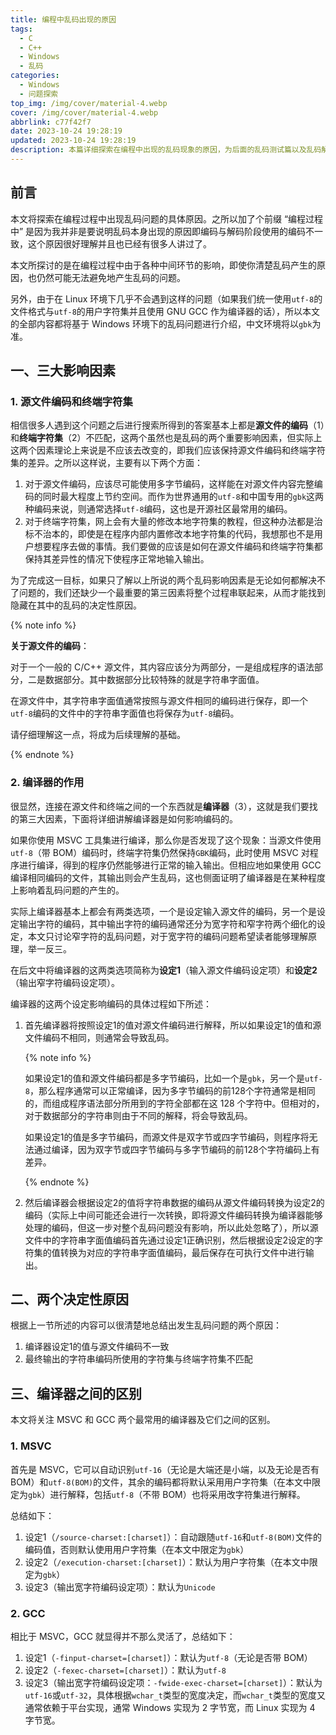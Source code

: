 ```yaml
---
title: 编程中乱码出现的原因
tags:
  - C
  - C++
  - Windows
  - 乱码
categories:
  - Windows
  - 问题探索
top_img: /img/cover/material-4.webp
cover: /img/cover/material-4.webp
abbrlink: c77f42f7
date: 2023-10-24 19:28:19
updated: 2023-10-24 19:28:19
description: 本篇详细探索在编程中出现的乱码现象的原因，为后面的乱码测试篇以及乱码解决篇打下基础
---
```


## 前言

本文将探索在编程过程中出现乱码问题的具体原因。之所以加了个前缀 “编程过程中” 是因为我并非是要说明乱码本身出现的原因即编码与解码阶段使用的编码不一致，这个原因很好理解并且也已经有很多人讲过了。

本文所探讨的是在编程过程中由于各种中间环节的影响，即使你清楚乱码产生的原因，也仍然可能无法避免地产生乱码的问题。

另外，由于在 Linux 环境下几乎不会遇到这样的问题（如果我们统一使用`utf-8`的文件格式与`utf-8`的用户字符集并且使用 GNU GCC 作为编译器的话），所以本文的全部内容都将基于 Windows 环境下的乱码问题进行介绍，中文环境将以`gbk`为准。



## 一、三大影响因素

### 1. 源文件编码和终端字符集

相信很多人遇到这个问题之后进行搜索所得到的答案基本上都是**源文件的编码**（1）和**终端字符集**（2）不匹配，这两个虽然也是乱码的两个重要影响因素，但实际上这两个因素理论上来说是不应该去改变的，即我们应该保持源文件编码和终端字符集的差异。之所以这样说，主要有以下两个方面：

1. 对于源文件编码，应该尽可能使用多字节编码，这样能在对源文件内容完整编码的同时最大程度上节约空间。而作为世界通用的`utf-8`和中国专用的`gbk`这两种编码来说，则通常选择`utf-8`编码，这也是开源社区最常用的编码。
2. 对于终端字符集，网上会有大量的修改本地字符集的教程，但这种办法都是治标不治本的，即使是在程序内部内置修改本地字符集的代码，我想那也不是用户想要程序去做的事情。我们要做的应该是如何在源文件编码和终端字符集都保持其差异性的情况下使程序正常地输入输出。

为了完成这一目标，如果只了解以上所说的两个乱码影响因素是无论如何都解决不了问题的，我们还缺少一个最重要的第三因素将整个过程串联起来，从而才能找到隐藏在其中的乱码的决定性原因。

{% note info %}

**关于源文件的编码**：

对于一个一般的 C/C++ 源文件，其内容应该分为两部分，一是组成程序的语法部分，二是数据部分。其中数据部分比较特殊的就是字符串字面值。

在源文件中，其字符串字面值通常按照与源文件相同的编码进行保存，即一个`utf-8`编码的文件中的字符串字面值也将保存为`utf-8`编码。

请仔细理解这一点，将成为后续理解的基础。

{% endnote %}



### 2. 编译器的作用

很显然，连接在源文件和终端之间的一个东西就是**编译器**（3），这就是我们要找的第三大因素，下面将详细讲解编译器是如何影响编码的。

如果你使用 MSVC 工具集进行编译，那么你是否发现了这个现象：当源文件使用`utf-8`（带 BOM）编码时，终端字符集仍然保持`GBK`编码，此时使用 MSVC 对程序进行编译，得到的程序仍然能够进行正常的输入输出。但相应地如果使用 GCC 编译相同编码的文件，其输出则会产生乱码，这也侧面证明了编译器是在某种程度上影响着乱码问题的产生的。

实际上编译器基本上都会有两类选项，一个是设定输入源文件的编码，另一个是设定输出字符的编码，其中输出字符的编码通常还分为宽字符和窄字符两个细化的设定，本文只讨论窄字符的乱码问题，对于宽字符的编码问题希望读者能够理解原理，举一反三。

在后文中将编译器的这两类选项简称为**设定1**（输入源文件编码设定项）和**设定2**（输出窄字符编码设定项）。

编译器的这两个设定影响编码的具体过程如下所述：

1. 首先编译器将按照设定1的值对源文件编码进行解释，所以如果设定1的值和源文件编码不相同，则通常会导致乱码。

   {% note info %}

   如果设定1的值和源文件编码都是多字节编码，比如一个是`gbk`，另一个是`utf-8`，那么程序通常可以正常编译，因为多字节编码的前128个字符通常是相同的，而组成程序语法部分所用到的字符全部都在这 128 个字符中。但相对的，对于数据部分的字符串则由于不同的解释，将会导致乱码。

   如果设定1的值是多字节编码，而源文件是双字节或四字节编码，则程序将无法通过编译，因为双字节或四字节编码与多字节编码的前128个字符编码上有差异。

   {% endnote %}

2. 然后编译器会根据设定2的值将字符串数据的编码从源文件编码转换为设定2的编码（实际上中间可能还会进行一次转换，即将源文件编码转换为编译器能够处理的编码，但这一步对整个乱码问题没有影响，所以此处忽略了），所以源文件中的字符串字面值编码首先通过设定1正确识别，然后根据设定2设定的字符集的值转换为对应的字符串字面值编码，最后保存在可执行文件中进行输出。



## 二、两个决定性原因

根据上一节所述的内容可以很清楚地总结出发生乱码问题的两个原因：

1. 编译器设定1的值与源文件编码不一致
2. 最终输出的字符串编码所使用的字符集与终端字符集不匹配



## 三、编译器之间的区别

本文将关注 MSVC 和 GCC 两个最常用的编译器及它们之间的区别。

### 1. MSVC

首先是 MSVC，它可以自动识别`utf-16`（无论是大端还是小端，以及无论是否有 BOM）和`utf-8(BOM)`的文件，其余的编码都将默认采用用户字符集（在本文中限定为`gbk`）进行解释，包括`utf-8`（不带 BOM）也将采用改字符集进行解释。

总结如下：

1. 设定1（`/source-charset:[charset]`）：自动跟随`utf-16`和`utf-8(BOM)`文件的编码值，否则默认使用用户字符集（在本文中限定为`gbk`）
2. 设定2（`/execution-charset:[charset]`）：默认为用户字符集（在本文中限定为`gbk`）
3. 设定3（输出宽字符编码设定项）：默认为`Unicode`



### 2. GCC

相比于 MSVC，GCC 就显得并不那么灵活了，总结如下：

1. 设定1（`-finput-charset=[charset]`）：默认为`utf-8`（无论是否带 BOM）
2. 设定2（`-fexec-charset=[charset]`）：默认为`utf-8`
3. 设定3（输出宽字符编码设定项：`-fwide-exec-charset=[charset]`）：默认为`utf-16`或`utf-32`，具体根据`wchar_t`类型的宽度决定，而`wchar_t`类型的宽度又通常依赖于平台实现，通常 Windows 实现为 2 字节宽，而 Linux 实现为 4 字节宽。
